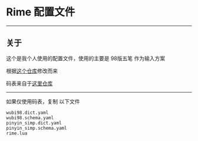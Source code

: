 # Rime 配置文件

---

## 关于

这个是我个人使用的配置文件，使用的主要是 98版五笔 作为输入方案

根据[这个仓库](https://github.com/arzyu/rime-wubi98)修改而来

码表来自于[这里仓库](https://github.com/omgredfog/98wubi)

---

如果仅使用码表，复制 以下文件

```
wubi98.dict.yaml
wubi98.schema.yaml
pinyin_simp.dict.yaml
pinyin_simp.schema.yaml
rime.lua
```
